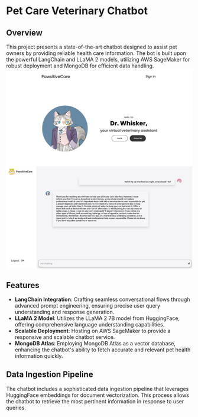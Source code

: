 # Pet Care Veterinary Chatbot

## Overview
This project presents a state-of-the-art chatbot designed to assist pet owners by providing reliable health care information. The bot is built upon the powerful LangChain and LLaMA 2 models, utilizing AWS SageMaker for robust deployment and MongoDB for efficient data handling.
![web](/Web_image/web.png)
![chatbot](/Web_image/chatbot.png)

## Features
- **LangChain Integration**: Crafting seamless conversational flows through advanced prompt engineering, ensuring precise user query understanding and response generation.
- **LLaMA 2 Model**: Utilizes the LLaMA 2 7B model from HuggingFace, offering comprehensive language understanding capabilities.
- **Scalable Deployment**: Hosting on AWS SageMaker to provide a responsive and scalable chatbot service.
- **MongoDB Atlas**: Employing MongoDB Atlas as a vector database, enhancing the chatbot's ability to fetch accurate and relevant pet health information quickly.

## Data Ingestion Pipeline
The chatbot includes a sophisticated data ingestion pipeline that leverages HuggingFace embeddings for document vectorization. This process allows the chatbot to retrieve the most pertinent information in response to user queries.
